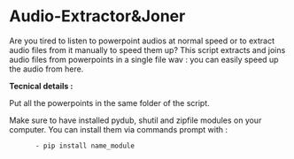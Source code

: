 # Audio-Extractor&Joner

Are you tired to listen to powerpoint audios at normal speed or to extract audio files from it manually to speed them up? 
This script extracts and joins audio files from powerpoints in a single file wav : you can easily speed up the audio from here. 

<b>Tecnical details :</b>

Put all the powerpoints in the same folder of the script. 

Make sure to have installed pydub, shutil and zipfile modules on your computer.
You can install them via commands prompt with :
<figure><pre><code> - pip install name_module </code></pre></figure>

